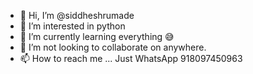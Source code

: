 - 👋 Hi, I’m @siddheshrumade
- 👀 I’m interested in python
- 🌱 I’m currently learning everything 😅
- 💞️ I’m not looking to collaborate on anywhere.
- 📫 How to reach me ... Just WhatsApp 918097450963

<!---
siddheshrumade/siddheshrumade is a ✨ special ✨ repository because its `README.md` (this file) appears on your GitHub profile.
You can click the Preview link to take a look at your changes.
--->
